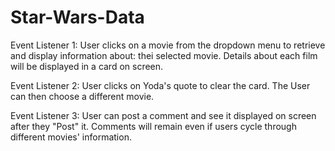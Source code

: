 # Star-Wars-Data
Event Listener 1:
User clicks on a movie from the dropdown menu to retrieve and display information about:
thei selected movie. Details about each film will be displayed in a card on screen.

Event Listener 2:
User clicks on Yoda's quote to clear the card.  The User can then choose a different movie.

Event Listener 3:
User can post a comment and see it displayed on screen after they "Post" it.  Comments will remain even if users cycle through different movies' information.




